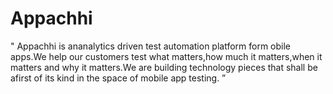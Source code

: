 # Appachhi
"
Appachhi is ananalytics driven test automation platform form obile apps.We help our
customers test what matters,how much it matters,when it matters and why it matters.We are
building technology pieces that shall be afirst of its kind in the space of mobile app testing.
”